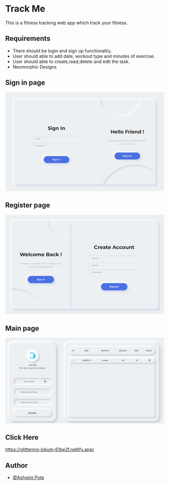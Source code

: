 
# Track Me
This is a fitness tracking web app which track your fitness.
## Requirements

- There should be login and sign up functionality.
- User should able to add date, workout type and minutes of exercise.
- User should able to create,read,delete and edit the task.
- Neomorphic Designs

## Sign in page

![App Screenshot](https://github.com/Ashwini1011/TrackMe/blob/master/main%20sign%20in.png)

## Register page

![App Screenshot](https://github.com/Ashwini1011/TrackMe/blob/master/main%20Register.png)

## Main page

![App Screenshot](https://github.com/Ashwini1011/TrackMe/blob/master/main%20page.png)

## Click Here
https://glittering-lokum-61be2f.netlify.app/

## Author

- [@Ashwini Pote](https://github.com/Ashwini1011)

